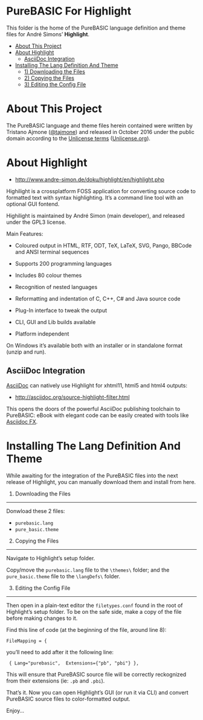PureBASIC For Highlight
=======================

This folder is the home of the PureBASIC language definition and theme files for André Simons’ **Highlight**.

<!-- #toc -->
-   [About This Project](#about-this-project)
-   [About Highlight](#about-highlight)
    -   [AsciiDoc Integration](#asciidoc-integration)
-   [Installing The Lang Definition And Theme](#installing-the-lang-definition-and-theme)
    -   [1) Downloading the Files](#1-downloading-the-files)
    -   [2) Copying the Files](#2-copying-the-files)
    -   [3) Editing the Config File](#3-editing-the-config-file)

<!-- /toc -->
About This Project
==================

The PureBASIC language and theme files herein contained were written by Tristano Ajmone ([@tajmone](https://github.com/tajmone)) and released in October 2016 under the public domain according to the [Unlicense terms](./UNLICENSE) ([Unlicense.org](http://unlicense.org)).

About Highlight
===============

-   http://www.andre-simon.de/doku/highlight/en/highlight.php

Highilight is a crossplatform FOSS application for converting source code to formatted text with syntax highlighting. It’s a command line tool with an optional GUI fontend.

Highilight is maintained by André Simon (main developer), and released under the GPL3 license.

Main Features:

-   Coloured output in HTML, RTF, ODT, TeX, LaTeX, SVG, Pango, BBCode and ANSI terminal sequences

-   Supports 200 programming languages

-   Includes 80 colour themes

-   Recognition of nested languages

-   Reformatting and indentation of C, C++, C\# and Java source code

-   Plug-In interface to tweak the output

-   CLI, GUI and Lib builds available

-   Platform independent

On Windows it’s available both with an installer or in standalone format (unzip and run).

AsciiDoc Integration
--------------------

[AsciiDoc](http://asciidoc.org) can natively use Highlight for xhtml11, html5 and html4 outputs:

-   http://asciidoc.org/source-highlight-filter.html

This opens the doors of the powerful AsciiDoc publishing toolchain to PureBASIC: eBook with elegant code can be easily created with tools like [Asciidoc FX](http://www.asciidocfx.com/).

Installing The Lang Definition And Theme
========================================

While awaiting for the integration of the PureBASIC files into the next release of Highlight, you can manually download them and install from here.

1) Downloading the Files
------------------------

Donwload these 2 files:

-   `purebasic.lang`
-   `pure_basic.theme`

2) Copying the Files
--------------------

Navigate to Highlight’s setup folder.

Copy/move the `purebasic.lang` file to the `\themes\` folder; and the `pure_basic.theme` file to the `\langDefs\` folder.

3) Editing the Config File
--------------------------

Then open in a plain-text editor the `filetypes.conf` found in the root of Highlight’s setup folder. To be on the safe side, make a copy of the file before making changes to it.

Find this line of code (at the beginning of the file, around line 8):

``` {.lua}
FileMapping = {
```

you’ll need to add after it the following line:

``` {.lua}
 { Lang="purebasic",  Extensions={"pb", "pbi"} },
```

This will ensure that PureBASIC source file will be correctly reckognized from their extensions (ie: `.pb` and `.pbi`).

That’s it. Now you can open Highlight’s GUI (or run it via CLI) and convert PureBASIC source files to color-formatted output.

Enjoy…
